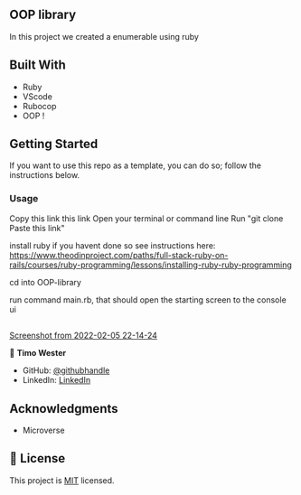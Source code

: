 ## OOP library

In this project we created a enumerable using ruby


## Built With

- Ruby
- VScode
- Rubocop
- OOP
!


## Getting Started

If you want to use this repo as a template, you can do so; follow the instructions below.


### Usage
Copy this link this link
Open your terminal or command line
Run "git clone Paste this link"

install ruby if you havent done so see instructions here: https://www.theodinproject.com/paths/full-stack-ruby-on-rails/courses/ruby-programming/lessons/installing-ruby-ruby-programming

cd into OOP-library

run command main.rb, that should open the starting screen to the console ui

##
[Screenshot from 2022-02-05 22-14-24](https://user-images.githubusercontent.com/13661892/152659263-335438f9-0f6a-43ab-968c-5c0f8ed7729e.png)

👤 **Timo Wester**

- GitHub: [@githubhandle](https://github.com/Timowest12)
- LinkedIn: [LinkedIn](https://www.linkedin.com/in/timo-wester-6a0282a7/)


## Acknowledgments

- Microverse

## 📝 License

This project is [MIT](./MIT) licensed.
